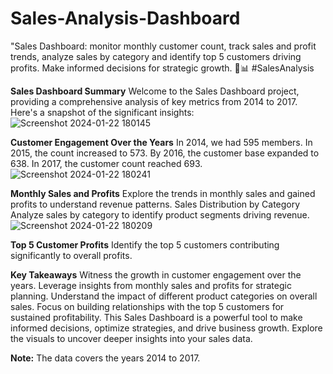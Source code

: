 # Sales-Analysis-Dashboard
"Sales Dashboard: monitor monthly customer count, track sales and profit trends, analyze sales by category and identify top 5 customers driving profits. Make informed decisions for strategic growth. 🚀📊 #SalesAnalysis 


**Sales Dashboard Summary**
Welcome to the Sales Dashboard project, providing a comprehensive analysis of key metrics from 2014 to 2017. Here's a snapshot of the significant insights:
![Screenshot 2024-01-22 180145](https://github.com/PreetiGudania/Sales-Analysis-Dashboard/assets/156502293/9b059b45-c85d-41dc-a76a-4add90c48c1c)

**Customer Engagement Over the Years**
In 2014, we had 595 members.
In 2015, the count increased to 573.
By 2016, the customer base expanded to 638.
In 2017, the customer count reached 693.
![Screenshot 2024-01-22 180241](https://github.com/PreetiGudania/Sales-Analysis-Dashboard/assets/156502293/c28be377-8ef6-4742-bb12-eebe28b60ba7)

**Monthly Sales and Profits**
Explore the trends in monthly sales and gained profits to understand revenue patterns.
Sales Distribution by Category
Analyze sales by category to identify product segments driving revenue.
![Screenshot 2024-01-22 180209](https://github.com/PreetiGudania/Sales-Analysis-Dashboard/assets/156502293/78d32c15-561f-43fb-a5b8-044c2bf535ad)

**Top 5 Customer Profits**
Identify the top 5 customers contributing significantly to overall profits.

**Key Takeaways**
Witness the growth in customer engagement over the years.
Leverage insights from monthly sales and profits for strategic planning.
Understand the impact of different product categories on overall sales.
Focus on building relationships with the top 5 customers for sustained profitability.
This Sales Dashboard is a powerful tool to make informed decisions, optimize strategies, and drive business growth. Explore the visuals to uncover deeper insights into your sales data.

**Note:** The data covers the years 2014 to 2017.
